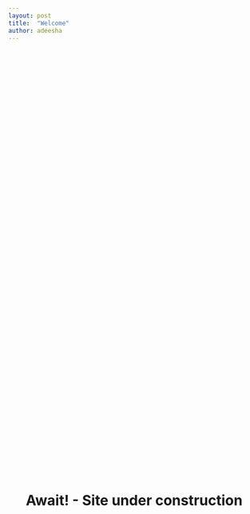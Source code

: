 ```yaml
---
layout: post
title:  "Welcome"
author: adeesha
---
```

<br>
<br>
<div style="position: absolute; top: 25%; left: 25%; width: 50%;">
<h1 style="text-align: center;">Await! - Site under construction</h1>
</div>